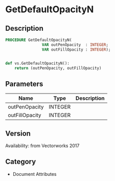 # GetDefaultOpacityN

## Description
```pascal
PROCEDURE GetDefaultOpacityN(
				VAR outPenOpacity  : INTEGER;
				VAR outFillOpacity : INTEGER);
```

```python

def vs.GetDefaultOpacityN():
    return (outPenOpacity, outFillOpacity)
```

## Parameters
|Name|Type|Description|
|---|---|---|
|outPenOpacity|INTEGER||
|outFillOpacity|INTEGER||

## Version
Availability: from Vectorworks 2017
## Category
* Document Attributes

